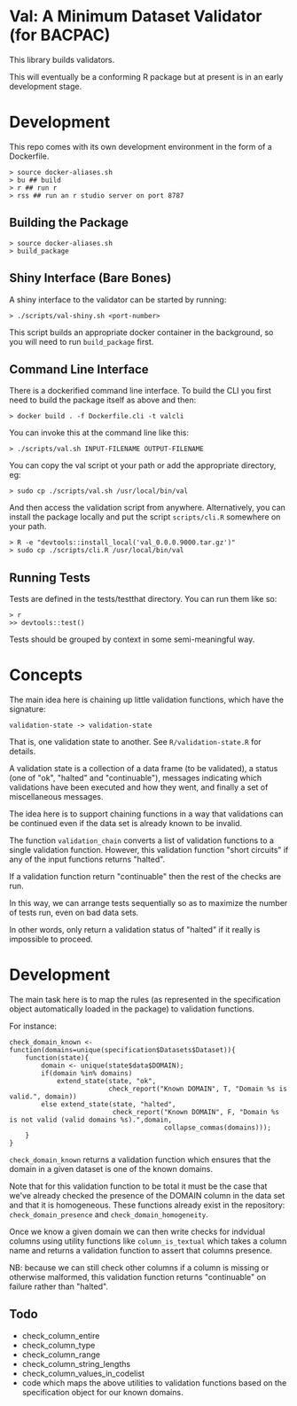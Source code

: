 Val: A Minimum Dataset Validator (for BACPAC)
=============================================

This library builds validators.

This will eventually be a conforming R package but at present is in an
early development stage.

Development
===========

This repo comes with its own development environment in the form of a
Dockerfile.

    > source docker-aliases.sh
    > bu ## build 
    > r ## run r
    > rss ## run an r studio server on port 8787
    
Building the Package
--------------------

    > source docker-aliases.sh
    > build_package
    
Shiny Interface (Bare Bones)
----------------------------

A shiny interface to the validator can be started by running:

    > ./scripts/val-shiny.sh <port-number>
    
This script builds an appropriate docker container in the background,
so you will need to run `build_package` first.
    
Command Line Interface
----------------------

There is a dockerified command line interface. To build the CLI you
first need to build the package itself as above and then:

    > docker build . -f Dockerfile.cli -t valcli
    
You can invoke this at the command line like this:

    > ./scripts/val.sh INPUT-FILENAME OUTPUT-FILENAME
    
You can copy the val script ot your path or add the appropriate
directory, eg:

    > sudo cp ./scripts/val.sh /usr/local/bin/val
    
And then access the validation script from anywhere. Alternatively,
you can install the package locally and put the script `scripts/cli.R`
somewhere on your path.

    > R -e "devtools::install_local('val_0.0.0.9000.tar.gz')"
    > sudo cp ./scripts/cli.R /usr/local/bin/val 

Running Tests
-------------

Tests are defined in the tests/testthat directory. You can run them
like so:

    > r
    >> devtools::test()
    
Tests should be grouped by context in some semi-meaningful way. 

Concepts
========

The main idea here is chaining up little validation functions, which
have the signature:

    validation-state -> validation-state
    
That is, one validation state to another. See `R/validation-state.R`
for details.

A validation state is a collection of a data frame (to be validated),
a status (one of "ok", "halted" and "continuable"), messages
indicating which validations have been executed and how they went, and
finally a set of miscellaneous messages.

The idea here is to support chaining functions in a way that
validations can be continued even if the data set is already known to
be invalid.

The function `validation_chain` converts a list of validation
functions to a single validation function. However, this validation
function "short circuits" if any of the input functions returns
"halted". 

If a validation function return "continuable" then the rest of the
checks are run.

In this way, we can arrange tests sequentially so as to maximize the
number of tests run, even on bad data sets.

In other words, only return a validation status of "halted" if it
really is impossible to proceed.

Development
===========

The main task here is to map the rules (as represented in the
specification object automatically loaded in the package) to
validation functions.

For instance:

    check_domain_known <- function(domains=unique(specification$Datasets$Dataset)){
        function(state){
            domain <- unique(state$data$DOMAIN);
            if(domain %in% domains)
                extend_state(state, "ok",
                             check_report("Known DOMAIN", T, "Domain %s is valid.", domain))
            else extend_state(state, "halted",
                              check_report("Known DOMAIN", F, "Domain %s is not valid (valid domains %s).",domain,
                                           collapse_commas(domains)));
        }
    }

`check_domain_known` returns a validation function which ensures that
the domain in a given dataset is one of the known domains.

Note that for this validation function to be total it must be the case
that we've already checked the presence of the DOMAIN column in the
data set and that it is homogeneous. These functions already exist in
the repository: `check_domain_presence` and
`check_domain_homogeneity`.

Once we know a given domain we can then write checks for indvidual
columns using utility functions like `column_is_textual` which takes a
column name and returns a validation function to assert that columns
presence.

NB: because we can still check other columns if a column is missing or
otherwise malformed, this validation function returns "continuable" on
failure rather than "halted".

Todo
----

* check_column_entire
* check_column_type
* check_column_range
* check_column_string_lengths
* check_column_values_in_codelist
* code which maps the above utilities to validation functions based on
  the specification object for our known domains.
  
